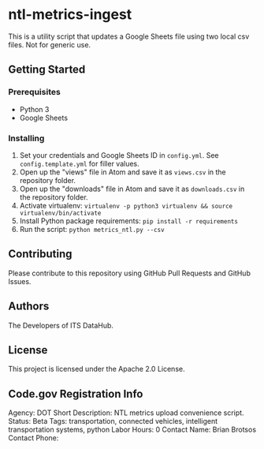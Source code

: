 # ntl-metrics-ingest

This is a utility script that updates a Google Sheets file using two local csv files. Not for generic use.

## Getting Started

### Prerequisites

- Python 3
- Google Sheets

### Installing

1. Set your credentials and Google Sheets ID in `config.yml`. See `config.template.yml` for filler values.
1. Open up the "views" file in Atom and save it as `views.csv` in the repository folder.
1. Open up the "downloads" file in Atom and save it as `downloads.csv` in the repository folder.
1. Activate virtualenv: `virtualenv -p python3 virtualenv && source virtualenv/bin/activate`
1. Install Python package requirements: `pip install -r requirements`
1. Run the script: `python metrics_ntl.py --csv`

## Contributing

Please contribute to this repository using GitHub Pull Requests and GitHub Issues.

## Authors

The Developers of ITS DataHub.

## License

This project is licensed under the Apache 2.0 License.

## Code.gov Registration Info

Agency: DOT
Short Description: NTL metrics upload convenience script.
Status: Beta
Tags: transportation, connected vehicles, intelligent transportation systems, python
Labor Hours: 0
Contact Name: Brian Brotsos
Contact Phone: 